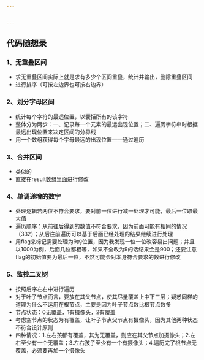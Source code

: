 ```yaml
---


---
```


<h2 id="代码随想录">代码随想录</h2>
<h3 id="、无重叠区间">1、无重叠区间</h3>
<ul>
<li>求无重叠区间实际上就是求有多少个区间重叠，统计并输出，删除重叠区间</li>
<li>进行排序（可按左边界也可按右边界）</li>
</ul>
<h3 id="、划分字母区间">2、划分字母区间</h3>
<ul>
<li>统计每个字符的最远位置，以囊括所有的该字符</li>
<li>整体分为两步：一、记录每一个元素的最远出现位置；二、遍历字符串时根据最远出现位置来决定区间的分界线</li>
<li>用一个数组获得每个字母最远的出现位置——通过遍历</li>
</ul>
<h3 id="、合并区间">3、合并区间</h3>
<ul>
<li>类似的</li>
<li>直接在result数组里面进行修改</li>
</ul>
<h3 id="、单调递增的数字">4、单调递增的数字</h3>
<ul>
<li>处理逻辑若两位不符合要求，要对前一位进行减一处理才可能，最后一位取最大值</li>
<li>遍历顺序：从前往后得到的数值不符合要求，因为前面可能有相同的情况（332）；从后往前遍历可以基于后面已经处理的结果继续进行处理</li>
<li>用flag来标记需要处理为9的位置，因为我发现一位一位改容易出问题；并且以1000为例，后面几位都相等，如果不全改为9的话结果会是900；还要注意flag的初始值要为最后一位，不然可能会对本身符合要求的数进行修改</li>
</ul>
<h3 id="、监控二叉树">5、监控二叉树</h3>
<ul>
<li>按照后序左右中进行遍历</li>
<li>对于叶子节点而言，要放在其父节点，使其尽量覆盖上中下三层；疑惑同样的道理为什么不运用在根节点，主要是因为叶子节点数比根节点数多</li>
<li>节点状态：0无覆盖，1有摄像头，2有覆盖</li>
<li>考虑空节点的状态为有覆盖，让叶子节点父节点有摄像头，因为其他两种状态不符合设计原则</li>
<li>四种情况：1.左右孩都有覆盖，其为无覆盖，则应在其父节点加摄像头；2.左右至少有一个无覆盖；3.左右孩子至少有一个有摄像头；4.遍历完了根节点无覆盖，必须要再加一个摄像头</li>
</ul>

